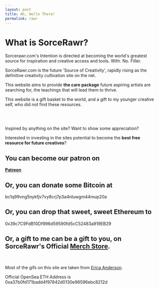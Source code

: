 ```yaml
---
layout: post
title: Ah, Hello There!
permalink: rawr
---
```


# What is SorceRawr?

Sorcerawr.com's Intention is directed at becoming the world's greatest source
for inspiration and creative access and tools. With. No. Filler.

SorceRawr.com is the future 'Source of Creativity',
rapidly rising as the definitive creativity cultivation site on the net.

This website aims to provide __the care package__
future aspiring artists are searching for, the teachings that will lead them to thrive.

This website is a gift basket to the world, and a gift to my younger creative self,
who did not find these resources.
<!--
This site will never be overloaded with content. As I reflect on the current content of the site, whatever is determined not to be critical information will eventually be removed.
<!-- As of the time of this writing, SorceRawr contains less than 20 main pages. As the amount of content scales, all personal projects I show on the site will be moved to one page. This is not a _blog_ or a news outlet in the sense that the information here aims to be timeless resources. -->
<br> <br>

Inspired by anything on the site? Want to show some appreciation?

Interested in investing in the sites potential to become the __best free resource for future creatives__?

## You can become our patron on

__[Patreon](https://www.patreon.com/motibytes?fan_landing=true)__


## Or, you can donate some Bitcoin at

bc1q99vng5nykfjv7vy8crj7p3a4nluwgm44mup20a

## Or, you can drop that sweet, sweet Ethereum to

0x39c7C9FdB10Df996d59590fd5cC52483a919EB29

## Or, a gift to me can be a gift to you, on SorceRawr's Official [Merch Store](https://app.gumroad.com/bytestheblessed).

<br>

Most of the gifs on this site are taken from [Erica Anderson](https://ericaofanderson.tumblr.com/).

Official OpenSea ETH Address is 0xa37b0fd171badd4f97842d0130e96596ebc8212d
<!--
Follow on Instagram: coming soon

Follow on Twitter: @GnopticThe -->

<script type="application/ld+json">
{
  "@context": "https://schema.org",
  "@type": "Organization",
  "name" : "SorceRawr.com",  
  "url": "http://sorcerawr.com/rawr.html",
  "logo": "http://www.sorcerawr.com/img/logo.png"
}
</script>

<!-- find her companys website and her ld json tag that goes with it too. -->

